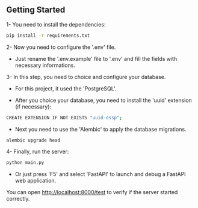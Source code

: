## Getting Started

1- You need to install the dependencies:

```bash
pip install -r requirements.txt
```

2- Now you need to configure the '.env' file. 

- Just rename the '.env.example' file to '.env' and fill the fields with necessary informations.

3- In this step, you need to choice and configure your database.

- For this project, it used the 'PostgreSQL'.

- After you choice your database, you need to install the 'uuid' extension (if necessary):

```bash
CREATE EXTENSION IF NOT EXISTS "uuid-ossp";
```

- Next you need to use the 'Alembic' to apply the database migrations.

```bash
alembic upgrade head
```

4- Finally, run the server:

```bash
python main.py
```

- Or just press 'F5' and select 'FastAPI' to launch and debug a FastAPI web application.

You can open [http://localhost:8000/test](http://localhost:8000/test) to verify if the server started correctly.